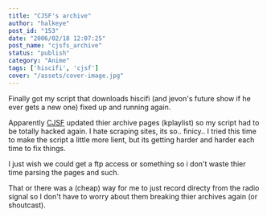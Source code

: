 ```yaml
---
title: "CJSF's archive"
author: "halkeye"
post_id: "153"
date: "2006/02/18 12:07:25"
post_name: "cjsfs_archive"
status: "publish"
category: "Anime"
tags: ['hiscifi', 'cjsf']
cover: "/assets/cover-image.jpg"
---
```


Finally got my script that downloads hiscifi (and jevon's future show if he ever gets a new one)
fixed up and running again.

Apparently [CJSF](https://www.cjsf.ca) updated thier archive pages (kplaylist) so my script had to be
totally hacked again. I hate scraping sites, its so.. finicy.. I tried this time to make the script a
little more lient, but its getting harder and harder each time to fix things.

I just wish we could get a ftp access or something so i don't waste thier time parsing the pages and such.

That or there was a (cheap) way for me to just record directy from the radio signal so I don't have
to worry about them breaking thier archives again (or shoutcast). 
